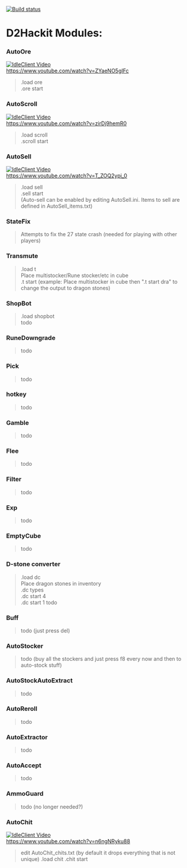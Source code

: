 [![Build status](https://ci.appveyor.com/api/projects/status/1b7yjmqo6pi720w2/branch/master?svg=true)](https://ci.appveyor.com/project/nooperation/d2es-stuff/branch/master)

# D2Hackit Modules:

### AutoOre
[![IdleClient Video](https://img.youtube.com/vi/ZYaeNO5gIFc/0.jpg)](https://www.youtube.com/watch?v=ZYaeNO5gIFc) \
https://www.youtube.com/watch?v=ZYaeNO5gIFc
> .load ore \
> .ore start


### AutoScroll
[![IdleClient Video](https://img.youtube.com/vi/zirDj9hemR0/0.jpg)](https://www.youtube.com/watch?v=zirDj9hemR0) \
https://www.youtube.com/watch?v=zirDj9hemR0
> .load scroll \
> .scroll start


### AutoSell
[![IdleClient Video](https://img.youtube.com/vi/T_ZOQ2ypi_0/0.jpg)](https://www.youtube.com/watch?v=T_ZOQ2ypi_0) \
https://www.youtube.com/watch?v=T_ZOQ2ypi_0
> .load sell \
> .sell start \
> (Auto-sell can be enabled by editing AutoSell.ini. Items to sell are defined in AutoSell_items.txt)

### StateFix
> Attempts to fix the 27 state crash (needed for playing with other players)

### Transmute
> .load t \
> Place multistocker/Rune stocker/etc in cube \
> .t start <name of desired output> (example: Place multistocker in cube then ".t start dra" to change the output to dragon stones)

### ShopBot
> .load shopbot \
> todo

### RuneDowngrade
> todo

### Pick
> todo

### hotkey
> todo

### Gamble
> todo

### Flee
> todo

### Filter
> todo

### Exp
> todo

### EmptyCube
> todo

### D-stone converter
> .load dc \
> Place dragon stones in inventory \
> .dc types \
> .dc start 4 \
> .dc start 1
> todo

### Buff
> todo (just press del)

### AutoStocker
> todo (buy all the stockers and just press f8 every now and then to auto-stock stuff)

### AutoStockAutoExtract
> todo

### AutoReroll
> todo

### AutoExtractor
> todo

### AutoAccept
> todo

### AmmoGuard
> todo (no longer needed?)

### AutoChit
[![IdleClient Video](https://img.youtube.com/vi/n6ngNRyku88/0.jpg)](https://www.youtube.com/watch?v=n6ngNRyku88) \
https://www.youtube.com/watch?v=n6ngNRyku88
> edit AutoChit_chits.txt  (by default it drops everything that is not unique)
> .load chit
> .chit start
